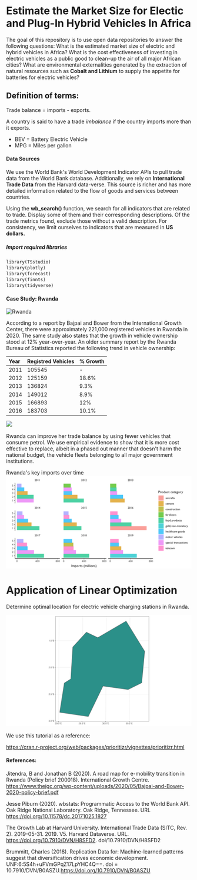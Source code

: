 # Estimate the Market Size for Electic and Plug-In Hybrid Vehicles In Africa
The goal of this repository is to use open data repositories to answer the following questions: What is the estimated market size of electric and hybrid vehicles in Africa? What is the cost effectiveness of investing in electric vehicles as a public good to clean-up the air of all major African cities? What are environmental externalities generated by the extraction of natural resources such as **Cobalt and Lithium** to supply the appetite for batteries for electric vehicles?


**Definition of terms:**
------------------------
Trade balance = imports - exports. 

A country is said to have a trade *imbalance* if the country imports more than it exports.

- BEV = Battery Electric Vehicle
- MPG = Miles per gallon


#### Data Sources
We use the World Bank's World Development Indicator APIs to pull trade data from the World Bank database. Additionally, we rely on **International Trade Data** from the Harvard data-verse. This source is richer and has more detailed information related to the flow of goods and services between countries.  

Using the **wb_search()** function, we search for all indicators that are related to trade. Display some of them and their corresponding descriptions. Of the trade metrics found, exclude those without a valid description. For consistency, we limit ourselves to indicators that are measured in **US dollars.**  

##### Import required libraries
```
library(TSstudio)
library(plotly)
library(forecast)
library(finnts)
library(tidyverse)
```

#### Case Study: Rwanda

![Rwanda](https://datastudio.google.com/embed/reporting/6ec3c045-17ec-4e2a-8b26-8f15d1507448/page/UQxsC)

According to a report by Bajpai and Bower from the International Growth Center, there were approximately 221,000 registered vehicles in Rwanda in 2020. The same study also states that the growth in vehicle ownership stood at 12% year-over-year. An older summary report by the Rwanda Bureau of Statistics reported the following trend in vehicle ownership: 

|Year    |Registred Vehicles   |% Growth| 
:---------|:-------------------|:-------|
|2011    |105545               |-       |
|2012    |125159               |18.6%   |
|2013    |136824               |9.3%    |
|2014    |149012               |8.9%    |
|2015    |166893               |12%     |
|2016    |183703               |10.1%   |

![](plots/auto_ownership_trend.png)

Rwanda can improve her trade balance by using fewer vehicles that consume petrol. We use empirical evidence to show that it is more cost effective to replace, albeit in a phased out manner that doesn't harm the national budget, the vehicle fleets belonging to all major government institutions.

Rwanda's key imports over time
![](plots/rwanda_imports.png)


# Application of Linear Optimization 
Determine optimal location for electric vehicle charging stations in Rwanda. 

![](plots/rwanda_geography.png)

We use this tutorial as a reference:

https://cran.r-project.org/web/packages/prioritizr/vignettes/prioritizr.html


#### References: 

Jitendra, B and Jonathan B (2020). A road map for e-mobility transition in Rwanda (Policy brief 200018).
  International Growth Centre.
  https://www.theigc.org/wp-content/uploads/2020/05/Bajpai-and-Bower-2020-policy-brief.pdf 
  
Jesse Piburn (2020). wbstats: Programmatic Access to the World Bank API. Oak Ridge
  National Laboratory. Oak Ridge, Tennessee. URL
  https://doi.org/10.11578/dc.20171025.1827
  
The Growth Lab at Harvard University. International Trade Data (SITC, Rev. 2).
  2019-05-31. 2019. V5. Harvard Dataverse. URL. https://doi.org/10.7910/DVN/H8SFD2. 
  doi/10.7910/DVN/H8SFD2

Brummitt, Charles (2018). Replication Data for: Machine-learned patterns suggest that
  diversification drives economic development. UNF:6:5S4h+uFVmGPqZ17LpYHC4Q==.
  doi = 10.7910/DVN/B0ASZU.https://doi.org/10.7910/DVN/B0ASZU
